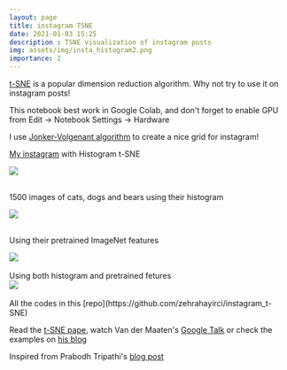 ```yaml
---
layout: page
title: instagram TSNE 
date: 2021-01-03 15:25
description : TSNE visualization of instagram posts
img: assets/img/insta_histogram2.png
importance: 2 
---
```


[t-SNE](https://lvdmaaten.github.io/tsne/) is a popular dimension reduction algorithm. Why not try to use it on instagram posts!

This notebook best work in Google Colab, and don't forget to enable GPU from Edit -> Notebook Settings -> Hardware

I use [Jonker-Volgenant algorithm](https://blog.sourced.tech/post/lapjv/) to create a nice grid for instagram!

[My instagram](https://www.instagram.com/days.of.zehra/) with Histogram t-SNE

<div class="row mt-3">
    <div class="col-sm mt-3 mt-md-0">
        <img class="img-fluid rounded z-depth-1" src="{{ '/assets/img/insta_histogram2.png' | relative_url }}" >
    </div>
</div>
<br>

1500 images of cats, dogs and bears using their histogram


<div class="row mt-3">
    <div class="col-sm mt-3 mt-md-0">
        <img class="img-fluid rounded z-depth-1" src="{{ '/assets/img/histogram_tsne_32.png' | relative_url }}" >
    </div>
</div>
<br>

Using their pretrained ImageNet features


<div class="row mt-3">
    <div class="col-sm mt-3 mt-md-0">
        <img class="img-fluid rounded z-depth-1" src="{{ '/assets/img/tsne_features2.png' | relative_url }}" > 
    </div>
</div>
<br>
Using both histogram and pretrained fetures

<div class="row mt-3">
    <div class="col-sm mt-3 mt-md-0">
        <img class="img-fluid rounded z-depth-1" src="{{ '/assets/img/tsne_all2.png' | relative_url }}" > 
    </div>
</div>
<br>
All the codes in this [repo](https://github.com/zehrahayirci/instagram_t-SNE)

Read the [t-SNE pape](http://www.jmlr.org/papers/volume9/vandermaaten08a/vandermaaten08a.pdf), watch Van der Maaten's [Google Talk](https://www.youtube.com/watch?v=RJVL80Gg3lA) or check the examples on [his blog](https://lvdmaaten.github.io/tsne/)


Inspired from Prabodh Tripathi's [blog post](https://thebittheories.com/t-sne-visualization-of-instagram-posts-d5915ae99e63)

